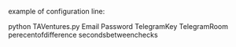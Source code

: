example of configuration line:

python TAVentures.py Email Password TelegramKey TelegramRoom perecentofdifference secondsbetweenchecks
